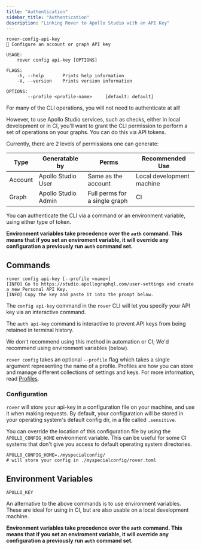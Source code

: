 ```yaml
---
title: "Authentication"
sidebar_title: "Authentication"
description: "Linking Rover to Apollo Studio with an API Key"
---
```



```
rover-config-api-key
🔑 Configure an account or graph API key

USAGE:
    rover config api-key [OPTIONS]

FLAGS:
    -h, --help       Prints help information
    -V, --version    Prints version information

OPTIONS:
        --profile <profile-name>     [default: default]
```

For many of the CLI operations, you will not need to authenticate at all!

However, to use Apollo Studio services, such as checks, either in local
development or in CI, you'll want to grant the CLI permission to perform a set
of operations on your graphs. You can do this via API tokens.

Currently, there are 2 levels of permissions one can generate:

| Type | Generatable by | Perms | Recommended Use |
|---------|---------------------|-------------------------------|---------------------------|
| Account | Apollo Studio User | Same as the account | Local development machine |
| Graph | Apollo Studio Admin | Full perms for a single graph | CI |

You can authenticate the CLI via a command or an environment variable, using
either type of token. 

**Environment variables take precedence over the `auth` command. This means 
that if you set an enviroment variable, it will override any configuration
a previously run `auth` command set.**

## Commands

```
rover config api-key [--profile <name>]
[INFO] Go to https://studio.apollographql.com/user-settings and create a new Personal API Key.
[INFO] Copy the key and paste it into the prompt below.

```

The `config api-key` command in the `rover` CLI will let you specify your API key
via an interactive command.

The `auth api-key` command is interactive to prevent API keys from being
retained in terminal history.

We don't recommend using this method in automation or CI; We'd recommend using
environment variables (below).

`rover config` takes an optional `--profile` flag which takes a single argument
representing the name of a profile. Profiles are how you can store and manage
different collections of settings and keys. For more information, read [Profiles].

[Profiles]: ../profiles.html

### Configuration

`rover` will store your api-key in a configuration file on your machine, and
use it when making requests. By default, your configuration will be stored in
your operating system's default config dir, in a file called `.sensitive`.

You can override the location of this configuration file by using the
`APOLLO_CONFIG_HOME` environment variable. This can be useful for some CI
systems that don't give you access to default operating system directories.

```
APOLLO_CONFIG_HOME=./myspecialconfig/
# will store your config in ./myspecialconfig/rover.toml
```


## Environment Variables

```
APOLLO_KEY
```

An alternative to the above commands is to use environment variables. These are
ideal for using in CI, but are also usable on a local development machine.

**Environment variables take precedence over the `auth` command. This means 
that if you set an enviroment variable, it will override any configuration
a previously run `auth` command set.**
